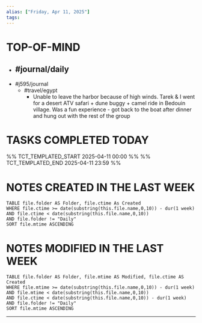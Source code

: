 ```yaml
---
alias: ["Friday, Apr 11, 2025"]
tags: 
---
```

# TOP-OF-MIND
- #journal/daily 
	- 
- #j595/journal 
	- #travel/egypt 
		- Unable to leave the harbor because of high winds. Tarek & I went for a desert ATV safari + dune buggy + camel ride in Bedouin village. Was a fun experience - got back to the boat after dinner and hung out with the rest of the group

# TASKS COMPLETED TODAY
%% TCT_TEMPLATED_START 2025-04-11 00:00 %%
%% TCT_TEMPLATED_END 2025-04-11 23:59 %%



# NOTES CREATED IN THE LAST WEEK
``` dataview
TABLE file.folder AS Folder, file.ctime As Created
WHERE file.ctime >= date(substring(this.file.name,0,10)) - dur(1 week) 
AND file.ctime < date(substring(this.file.name,0,10)) 
AND file.folder != "Daily"
SORT file.mtime ASCENDING
```

# NOTES MODIFIED IN THE LAST WEEK
``` dataview
TABLE file.folder AS Folder, file.mtime AS Modified, file.ctime AS Created
WHERE file.mtime >= date(substring(this.file.name,0,10)) - dur(1 week)
AND file.mtime < date(substring(this.file.name,0,10))
AND file.ctime < date(substring(this.file.name,0,10)) - dur(1 week)
AND file.folder != "Daily"
SORT file.mtime ASCENDING
```
---
